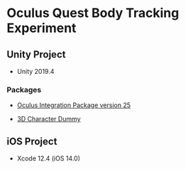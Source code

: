 
# Oculus Quest Body Tracking Experiment

## Unity Project

 - Unity 2019.4

### Packages

 - [Oculus Integration Package version 25](https://assetstore.unity.com/packages/tools/integration/oculus-integration-82022)

 - [3D Character Dummy](https://assetstore.unity.com/packages/3d/characters/humanoids/humans/3d-character-dummy-178395)

## iOS Project

 - Xcode 12.4 (iOS 14.0)

